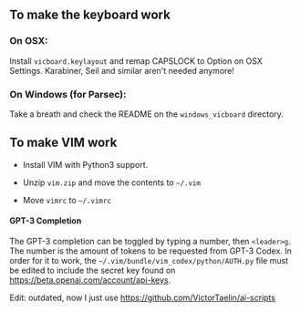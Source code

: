 ## To make the keyboard work

### On OSX:

Install `vicboard.keylayout` and remap CAPSLOCK to Option on OSX Settings.
Karabiner, Seil and similar aren't needed anymore!

### On Windows (for Parsec):

Take a breath and check the README on the `windows_vicboard` directory.

## To make VIM work

- Install VIM with Python3 support.

- Unzip `vim.zip` and move the contents to `~/.vim`

- Move `vimrc` to `~/.vimrc`

#### GPT-3 Completion

The GPT-3 completion can be toggled by typing a number, then `<leader>g`. The
number is the amount of tokens to be requested from GPT-3 Codex. In order for it
to work, the `~/.vim/bundle/vim_codex/python/AUTH.py` file must be edited to
include the secret key found on https://beta.openai.com/account/api-keys.

Edit: outdated, now I just use https://github.com/VictorTaelin/ai-scripts
